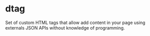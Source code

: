# dtag
Set of custom HTML tags that allow add content in your page using externals JSON APIs without knowledge of programming.
